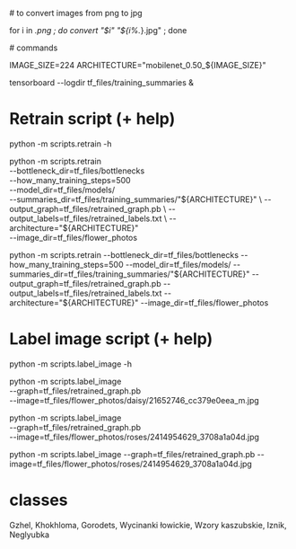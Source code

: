 # to convert images from png to jpg

for i in *.png ; do convert "$i" "${i%.*}.jpg" ; done

# commands

IMAGE_SIZE=224
ARCHITECTURE="mobilenet_0.50_${IMAGE_SIZE}"

tensorboard --logdir tf_files/training_summaries &

# Retrain script (+ help)
python -m scripts.retrain -h

python -m scripts.retrain \
  --bottleneck_dir=tf_files/bottlenecks \
  --how_many_training_steps=500 \
  --model_dir=tf_files/models/ \
  --summaries_dir=tf_files/training_summaries/"${ARCHITECTURE}" \
  --output_graph=tf_files/retrained_graph.pb \
  --output_labels=tf_files/retrained_labels.txt \
  --architecture="${ARCHITECTURE}" \
  --image_dir=tf_files/flower_photos

python -m scripts.retrain --bottleneck_dir=tf_files/bottlenecks --how_many_training_steps=500 --model_dir=tf_files/models/ --summaries_dir=tf_files/training_summaries/"${ARCHITECTURE}" --output_graph=tf_files/retrained_graph.pb --output_labels=tf_files/retrained_labels.txt --architecture="${ARCHITECTURE}" --image_dir=tf_files/flower_photos


# Label image script (+ help)
python -m  scripts.label_image -h

python -m scripts.label_image \
    --graph=tf_files/retrained_graph.pb  \
    --image=tf_files/flower_photos/daisy/21652746_cc379e0eea_m.jpg

python -m scripts.label_image \
    --graph=tf_files/retrained_graph.pb  \
    --image=tf_files/flower_photos/roses/2414954629_3708a1a04d.jpg

python -m scripts.label_image --graph=tf_files/retrained_graph.pb --image=tf_files/flower_photos/roses/2414954629_3708a1a04d.jpg


# classes

Gzhel, Khokhloma, Gorodets, Wycinanki łowickie, Wzory kaszubskie, Iznik, Neglyubka
